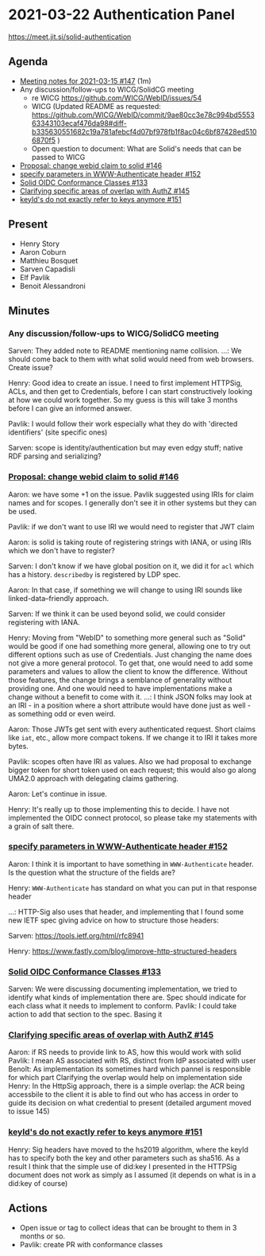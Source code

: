 # 2021-03-22 Authentication Panel

https://meet.jit.si/solid-authentication

## Agenda

* [Meeting notes for 2021-03-15 #147](https://github.com/solid/authentication-panel/pull/147) (1m)
* Any discussion/follow-ups to WICG/SolidCG meeting
   * re WICG https://github.com/WICG/WebID/issues/54
    * WICG (Updated README as requested: https://github.com/WICG/WebID/commit/9ae80cc3e78c994bd555363343103ecaf476da98#diff-b335630551682c19a781afebcf4d07bf978fb1f8ac04c6bf87428ed5106870f5 )
    * Open question to document: What are Solid's needs that can be passed to WICG
* [Proposal: change webid claim to solid #146](https://github.com/solid/authentication-panel/issues/146)
* [specify parameters in WWW-Authenticate header #152](https://github.com/solid/authentication-panel/issues/152)
* [Solid OIDC Conformance Classes #133](https://github.com/solid/authentication-panel/issues/133)
* [Clarifying specific areas of overlap with AuthZ #145](https://github.com/solid/authentication-panel/issues/145)
* [keyId's do not exactly refer to keys anymore #151](https://github.com/solid/authentication-panel/issues/151)

## Present

* Henry Story
* Aaron Coburn
* Matthieu Bosquet
* Sarven Capadisli
* Elf Pavlik
* Benoit Alessandroni

## Minutes

### Any discussion/follow-ups to WICG/SolidCG meeting

Sarven: They added note to README mentioning name collision.
...: We should come back to them with what solid would need from web browsers. Create issue?

Henry: Good idea to create an issue. I need to first implement HTTPSig, ACLs, and then get to Credentials, before I can start constructively looking at how we could work together. So my guess is this will take 3 months before I can give an informed answer.

Pavlik: I would follow their work especially what they do with 'directed identifiers' (site specific ones)

Sarven: scope is identity/authentication but may even edgy stuff; native RDF parsing and serializing?

### [Proposal: change webid claim to solid #146](https://github.com/solid/authentication-panel/issues/146)

Aaron: we have some +1 on the issue. Pavlik suggested using IRIs for claim names and for scopes.
I generally don't see it in other systems but they can be used.

Pavlik: if we don't want to use IRI we would need to register that JWT claim

Aaron: is solid is taking route of registering strings with IANA, or using IRIs which we don't have to register?

Sarven: I don't know if we have global position on it, we did it for `acl` which has a history. `describedby` is registered by LDP spec.

Aaron: In that case, if something we will change to using IRI sounds like linked-data–friendly approach.

Sarven: If we think it can be used beyond solid, we could consider registering with IANA.

Henry: Moving from "WebID" to something more general such as "Solid" would be good if one had something more general, allowing one to try out different options such as use of Credentials. Just changing the name does not give a more general protocol. To get that, one would need to add some parameters and values to allow the client to know the difference. Without those features, the change brings a semblance of generality without providing one. And one would need to have implementations make a change without a benefit to come with it.
...: I think JSON folks may look at an IRI - in a position where a short attribute would have done just as well - as something odd or even weird.

Aaron: Those JWTs get sent with every authenticated request. Short claims like `iat`, etc., allow more compact tokens. If we change it to IRI it takes more bytes.

Pavlik: scopes often have IRI as values. Also we had proposal to exchange bigger token for short token used on each request; this would also go along UMA2.0 approach with delegating claims gathering.

Aaron: Let's continue in issue.

Henry: It's really up to those implementing this to decide. I have not implemented the OIDC connect protocol, so please take my statements with a grain of salt there.


### [specify parameters in WWW-Authenticate header #152](https://github.com/solid/authentication-panel/issues/152)

Aaron: I think it is important to have something in `WWW-Authenticate` header. Is the question what the structure of the fields are?

Henry: `WWW-Authenticate` has standard on what you can put in that response header

...: HTTP-Sig also uses that header, and implementing that I found some new IETF spec giving advice on how to structure those headers:

Sarven: https://tools.ietf.org/html/rfc8941

Henry: https://www.fastly.com/blog/improve-http-structured-headers

### [Solid OIDC Conformance Classes #133](https://github.com/solid/authentication-panel/issues/133)

Sarven: We were discussing documenting implementation, we tried to identify what kinds
of implementation there are. Spec should indicate for each class what it needs to implement to conform.
Pavlik: I could take action to add that section to the spec. Basing it 


### [Clarifying specific areas of overlap with AuthZ #145](https://github.com/solid/authentication-panel/issues/145)

Aaron: if RS needs to provide link to AS, how this would work with solid
Pavlik: I mean AS associated with RS, distinct from IdP associated with user
Benoît: As implementation its sometimes hard which pannel is responsible for which part
Clarifying the overlap would help on implementation side
Henry: In the HttpSig approach, there is a simple overlap: the ACR being accessbile to the client it is able to find out who has access in order to guide its decision on what credential to present (detailed argument moved to issue 145)

### [keyId's do not exactly refer to keys anymore #151](https://github.com/solid/authentication-panel/issues/151)

Henry: Sig headers have moved to the hs2019 algorithm, where the keyId has to specify both the key and other parameters such as sha516. As a result I think that the simple use of did:key I presented in the HTTPSig document does not work as simply as I assumed (it depends on what is in a did:key of course)

## Actions

* Open issue or tag to collect ideas that can be brought to them in 3 months or so.
* Pavlik: create PR with conformance classes
